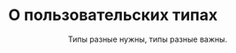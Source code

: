 О пользовательских типах
========================

<p align="center">Типы разные нужны, типы разные важны.</p>
